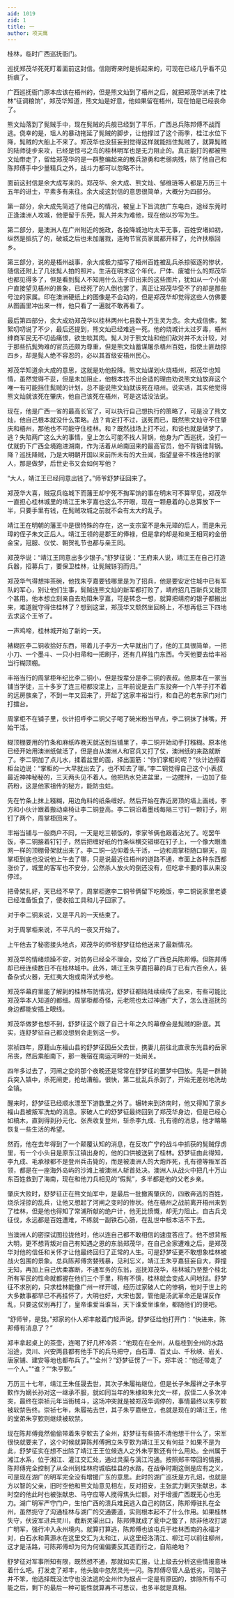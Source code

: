 ```yaml
---
aid: 1019
zid: 1
title: 一
author: 项天鹰
---
```


桂林，临时广西巡抚衙门。

巡抚郑茂华死死盯着面前这封信。信刚寄来时是折起来的，可现在已经几乎看不见折痕了。

广西巡抚衙门原本应该在梧州的，但是熊文灿到了梧州之后，就把郑茂华派来了桂林“征调粮饷”，郑茂华知道，熊文灿是好意，他如果留在梧州，现在怕是已经丧命了。

熊文灿落到了髨贼手中，现在髨贼的兵舰已经到了平乐，广西总兵陈邦傅不战而逃。侥幸的是，瑶人的暴动拖延了髨贼的脚步，让他撑过了这个雨季，桂江水位下降，髨贼的大船上不来了。郑茂华也没狂妄到觉得这样就能挡住髨贼了，就算髨贼的陆师徒步来攻，已经是惊弓之鸟的桂林明军也是无力阻止的。真正能打的都被熊文灿带走了，留给郑茂华的是一群整编起来的散兵游勇和老弱病残，除了他自己和陈邦傅手中少量精兵之外，战斗力都可以忽略不计。

面前这封信是余大成写来的。郑茂华、余大成、熊文灿、邹维琏等人都是万历三十五年的进士，平素多有来往。余大成这封信的意思很简单，大概分为四部分。

第一部分，余大成先简述了他自己的情况，被皇上下旨流放广东电白，途经东莞时正逢澳洲人攻城，他便留于东莞，髨人并未为难他，现在他以抄写为生。

第二部分，是澳洲人在广州附近的施政，各投降城池均太平无事，百姓安堵如初，纵然是抵抗了的，破城之后也未加屠戮，连殉节官员家属都开释了，允许扶柩回乡。

第三部分，说的是梧州战事，余大成极力描写了梧州百姓被乱兵杀掠驱逐的惨状，随信还附上了几张髨人拍的照片。生活在明末这个年代，尸体、废墟什么的郑茂华也都见得多了，但是看到髨人不知用什么法子印出来的这些图片，犹如从一个小窗户直接望见梧州的景象，已经死了的人倒也罢了，真正让郑茂华受不了的却是那些号泣的家属。印在澳洲硬纸上的图像是不会动的，但是郑茂华却觉得这些人仿佛要从图画里冲出来一样，他只看了一遍就不敢再看了。

最后第四部分，余大成劝郑茂华以桂林两州七县数十万生灵为念。余大成信佛，絮絮叨叨说了不少，最后还提到，熊文灿已经难逃一死。他的烧城计太过歹毒，梧州绅商军民无不切齿痛恨，欲生啖其肉。髨人对于熊文灿和他们敌对并不太计较，对于那些抗髨殉难的官员还颇为尊重，但是熊文灿蓄谋屠杀梧州百姓，指使土匪劫掠四乡，却是髨人绝不容忍的，必以其首级安梧州民心。

郑茂华知道余大成的意思，这就是劝他投降。熊文灿谋划火烧梧州，郑茂华也知情，虽然觉得不妥，但是未加阻止，他根本找不出合适的理由劝说熊文灿放弃这个唯一有可能挡住髨贼的计划，总不能说熊文灿就该死在梧州。说实话，其实他觉得熊文灿就该死在肇庆，他自己该死在梧州，可是这话没法说。

现在，他是广西一省的最高长官了，可以执行自己想执行的策略了，可是没了熊文灿，他自己根本就没什么策略。战？肯定打不过，送死而已，既然熊文灿守不住肇庆和梧州，那他也不可能守住桂林。和？既然战场上打不过，和谈也就是做梦了。逃？失陷两广这么大的事情，皇上怎么可能不找人背锅，他身为广西巡抚，没打一仗就扔下广西全境跑进湖南，作为活着从岭南回来的最高官员，他不背锅谁背锅。降？巡抚降贼，乃是大明朝开国以来前所未有的大丑闻，指望皇帝不株连他的家人，那是做梦，后世史书又会如何写他？

“大人，靖江王已经同意出钱了。”师爷舒梦征回来了。

郑茂华大喜，贼寇兵临城下而藩王却宁死不掏军饷的事在明末可不算罕见，郑茂华一直担心桂林城里的靖江王朱亨嘉也这么不开眼，现在一颗悬着的心总算放下一半，只要手里有钱，在髨贼攻城之前就不会有太大的乱子。

靖江王在明朝的藩王中是很特殊的存在，这一支宗室不是朱元璋的后人，而是朱元璋的侄子朱文正后人。靖江王领的是郡王的俸禄，但是拿的却是和亲王相同的金册金宝，冠服、仪仗、朝贺礼节也都与亲王同。

郑茂华说：“靖江王同意出多少银子。”舒梦征说：“王府来人说，靖江王在自己打造兵器，招募兵丁，要保卫桂林，让髨贼铩羽而归。”

郑茂华气得想摔茶碗，他找朱亨嘉要钱哪里是为了招兵，他是要安定住城中已有军队的军心，别让他们生事，髨贼连熊文灿的新军都打败了，靖府招几百新兵又能顶个甚用。他本想立刻亲自去劝阻朱亨嘉，可是转念一想，就算把靖府的银子都搬出来，难道就守得住桂林了？想到这里，郑茂华又颓然坐回椅上，不想再低三下四地去求这个王爷了。

一声鸡啼，桂林城开始了新的一天。

裱糊匠李二铜收拾好东西，带着儿子李方一大早就出门了，他的工具很简单，一把小刀、一个墨斗、一只小扫帚和一把刷子，还有几样独门东西。今天他要去给丰裕当行糊顶棚。

丰裕当行的周掌柜年纪比李二铜小，但是按辈分是李二铜的表叔。他原本在一家当铺当学徒，三十多岁了连三柜都没混上，三年前说是去广东投奔一个八竿子打不着的远房族亲了，不到一年又回来了，开起了这家丰裕当行，和自己的老东家门对门打擂台。

周掌柜不在铺子里，伙计招呼李二铜父子喝了碗米粉当早点，李二铜抹了抹嘴，开始干活。

糊顶棚要用的竹条和麻纸昨晚天就送到当铺里了，李二铜开始动手打糨糊。原本他已经开始用澳洲纸做活了，但是自从澳洲人和官兵又打了仗，澳洲纸的来路就断了。李二铜加了点儿水，揉着盆里的面，择出面筋：“你们掌柜的呢？”伙计边擦着柜台边说：“掌柜的一大早就出去了，也不知去了哪。”李二铜觉得自己这个小表叔最近神神秘秘的，三天两头见不着人。他把热水兑进盆里，一边搅拌，一边加了些药粉，这是他家祖传的秘方，能防虫蛀。

先在竹条上抹上糨糊，用边角料的纸条缠好。然后开始在靠近房顶的墙上画线，李方和小伙计跟着搬动桌椅让李二铜登高。李二铜沿着墨线每隔三寸钉一颗钉子，刚钉了两个，周掌柜回来了。

丰裕当铺与一般商户不同，一天是吃三顿饭的，李家爷俩也跟着沾光了。吃罢午饭，李二铜接着钉钉子，然后把缠好纸的竹条纵横交错绑在钉子上，一个像大眼渔网一样的顶棚骨架就出来了。李二铜一边仰着头干活，一边和周掌柜随口聊天，周掌柜到底也没说他上午去了哪，只是说最近往梧州的道路不通，市面上各种东西都涨价了，城里的客军也不安分，公然杀人放火的倒还没有，但吃拿卡要的事从来没停过。

把骨架扎好，天已经不早了，周掌柜邀李二铜爷俩留下吃晚饭，李二铜说家里老婆已经准备饭食了，便收拾工具和儿子回家了。

对于李二铜来说，又是平凡的一天结束了。

对于周掌柜来说，不平凡的一夜又开始了。

上午他去了秘密接头地点，郑茂华的师爷舒梦征给他送来了最新情况。

郑茂华的情绪烦躁不安，对防务已经全不理会，交给了广西总兵陈邦傅。但陈邦傅却已经连续数日不在桂林城中。此外，靖江王朱亨嘉招募的兵丁已有六百余人，装备杂式火器，无红夷大炮或南洋式步枪。

郑茂华幕府里能了解到的桂林布防情况，舒梦征都陆陆续续传了出来，有些可能比郑茂华本人知道的都细。周掌柜都奇怪，元老院也太过神通广大了，怎么连巡抚的身边都能安插上眼线。

郑茂华做梦也想不到，舒梦征这个跟了自己十年之久的幕僚会是髨贼的卧底。其实，连舒梦征自己都没想到会走到这一步。

崇祯四年，原籍山东福山县的舒梦征因岳父去世，携妻儿前往北直隶东光县的岳家吊丧，然后乘船南下，那一晚宿在南运河畔的一处闸关。

四年多过去了，河闸之变的那个夜晚还是常常在舒梦征的噩梦中回放。先是一群骑兵突入镇中，杀死闸吏，抢劫漕船。很快，第二批乱兵杀到了，开始无差别地洗劫全镇。

醒来时，舒梦征已经顺水漂至下游数里之外了。辗转来到济南时，他又得知了家乡福山县被叛军洗劫的消息。家破人亡的舒梦征最终回到了郑茂华身边，但是已经心如槁木，直到得到孙元化、张焘收复登州，斩杀李九成、孔有德的消息，他才略略恢复一些生活的希望。

然而，他在去年得到了一个颠覆认知的消息，在反攻广宁的战斗中抓获的髨贼俘虏里，有一个小头目是原东江镇出身的，他的口供被送到了桂林。舒梦征由此得知，李九成、毛承禄都不是登州兵击毙的，而是被澳洲人的大炮炸死，孔有德等叛军首领，都是在一座海外岛屿的沙滩上被澳洲人斩首处决。澳洲人从战火中把几十万山东百姓救到了海南，现在和他刀兵相见的“假髨”，多半都是他的父老乡亲。

肇庆大败时，舒梦征正在熊文灿军中，是最后一批撤离肇庆的，四散奔逃的百姓，烧杀淫掠的乱兵，让他又想起了河闸之变时的惨状。他在梧州之战前离开梧州来到了桂林，但是他也得知了常浦所献的绝户计，他无比愤慨，却无力阻止。自古兵戈征伐，永远都是百姓遭难，不练就一副铁石心肠，在乱世中根本活不下去。

当澳洲人的密探试图拉拢他时，他以连自己都不敢相信的速度答应了。他不想背叛大明，更不想背叛对自己有知遇之恩的东翁郑茂华，在自己全家遭难之后，是郑茂华对他的信任和关怀才让他最终回归了正常的人生。可是舒梦征更不敢想象桂林被战火包围的景象。总兵陈邦傅贪婪残暴，见利忘义，靖江王朱亨嘉狂妄自大，莽撞无知，再加上自己优柔寡断，不通军务的东翁，巡抚郑茂华，桂林城乃至整个桂北所有军民的性命就都握在他们三个手里，稍有不慎，桂林就会变成人间地狱。舒梦征不求别的，只求桂林能像广州一样开城，经历过家破人亡的惨祸，他对于世上的大多数事都早已不再挂怀了，大明也好，大宋也罢，管他是汤武革命还是谋反作乱，只要这仗别再打了，皇帝谁爱当谁当，天下谁爱坐谁坐，都随他们的便吧。

“舒师爷，是我。”郑家的仆人郑丰敲着门轻声说。舒梦征给他打开门：“快进来，陈邦傅有消息了？”

郑丰拿起桌上的茶壶，连喝了好几杯冷茶：“他现在在全州，从临桂到全州的水路沿途，灵川、兴安两县都有他手下的兵马把守，白石潭、百丈山、千秋峡、岩关、唐家铺、建安等地也都布兵了。”“全州？”舒梦征愣了一下。郑丰说：“他还带走了一个人。”“谁？”“朱亨歅。”

万历三十七年，靖江王朱任晟去世，其次子朱履祐继位，但是长子朱履祥之子朱亨歅作为嫡长孙对这一继承不服，就如同当年的朱棣和朱允文一样，叔侄二人多次冲突，最终在崇祯元年当街械斗，这场冲突就是被郑茂华调停的，事情最终以朱亨歅被软禁告终。崇祯七年，朱履祐去世，其子朱亨嘉继立，也就是现在的靖江王，他的堂弟朱亨歅则继续被软禁。

现在陈邦傅竟然偷偷带着朱亨歅去了全州，舒梦征有些搞不清他想干什么了，宋军很快就要来了，这个时候就算陈邦傅拥立朱亨歅为靖江王又有何益？如果不是为此，舒梦征实在想不出除了靖江王王位候选人之外朱亨歅还有什么用处。全州属于湘江水系，位于湘江、灌江交汇处，通过灵渠与漓江沟通。按照郑丰带回的情报，陈邦傅完全控制了从全州到桂林府城临桂县的水路，在战争时期这倒是应有之义，可是现在湖广的明军完全没有增援广东的意思。此时的湖广巡抚是方孔炤，也就是方以智的父亲，旧时空他和熊文灿意见相左，反对招安，主张武力剿灭张献忠，本时空的他此时也被张献忠、马守应等人搅得焦头烂额，对于增援广西既无心也无力。湖广明军严守门户，生怕广西的溃兵难民逃入自己的防区，陈邦傅驻扎在全州，虽然扼守了沟通桂林与湖广的交通要道，实则根本起不了什么作用。如果桂林失守，伏波军进兵灵川，截断灵渠出口，陈邦傅就成了瓮中之鳖了，除非他攻打湖广明军，强行冲入永州境内。就算打算逃，陈邦傅也该屯兵于桂林西南的永福才对，白石水和黄源水在这里交汇为太和江，从这里经洛清江、柳江可以前往柳州，这才是活路，可陈邦傅却为何为何偏偏要反其道而行之，自陷绝地？

舒梦征对军事所知有限，既然想不通，那就如实汇报，让上级去分析这些情报意味着什么吧。打发走了郑丰，他头脑中忽然灵光一闪。陈邦傅尽管人品低劣，可脑子并不笨，他选择既没法守也没法逃的全州作为据点一定是有原因的，排除所有不可能之后，剩下的最后一种可能性就算再不可思议，也多半就是真相。
